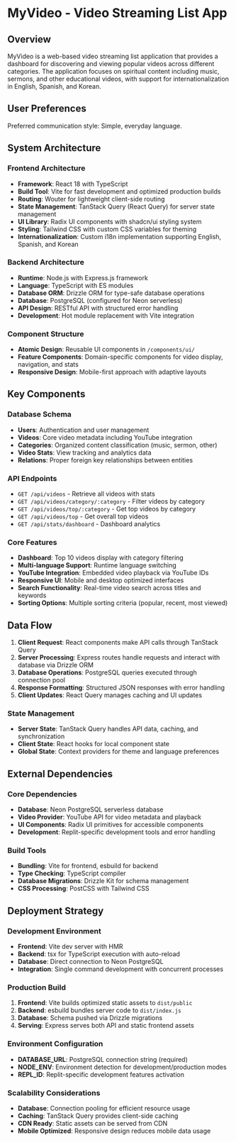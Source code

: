 # MyVideo - Video Streaming List App

## Overview

MyVideo is a web-based video streaming list application that provides a dashboard for discovering and viewing popular videos across different categories. The application focuses on spiritual content including music, sermons, and other educational videos, with support for internationalization in English, Spanish, and Korean.

## User Preferences

Preferred communication style: Simple, everyday language.

## System Architecture

### Frontend Architecture
- **Framework**: React 18 with TypeScript
- **Build Tool**: Vite for fast development and optimized production builds
- **Routing**: Wouter for lightweight client-side routing
- **State Management**: TanStack Query (React Query) for server state management
- **UI Library**: Radix UI components with shadcn/ui styling system
- **Styling**: Tailwind CSS with custom CSS variables for theming
- **Internationalization**: Custom i18n implementation supporting English, Spanish, and Korean

### Backend Architecture
- **Runtime**: Node.js with Express.js framework
- **Language**: TypeScript with ES modules
- **Database ORM**: Drizzle ORM for type-safe database operations
- **Database**: PostgreSQL (configured for Neon serverless)
- **API Design**: RESTful API with structured error handling
- **Development**: Hot module replacement with Vite integration

### Component Structure
- **Atomic Design**: Reusable UI components in `/components/ui/`
- **Feature Components**: Domain-specific components for video display, navigation, and stats
- **Responsive Design**: Mobile-first approach with adaptive layouts

## Key Components

### Database Schema
- **Users**: Authentication and user management
- **Videos**: Core video metadata including YouTube integration
- **Categories**: Organized content classification (music, sermon, other)
- **Video Stats**: View tracking and analytics data
- **Relations**: Proper foreign key relationships between entities

### API Endpoints
- `GET /api/videos` - Retrieve all videos with stats
- `GET /api/videos/category/:category` - Filter videos by category
- `GET /api/videos/top/:category` - Get top videos by category
- `GET /api/videos/top` - Get overall top videos
- `GET /api/stats/dashboard` - Dashboard analytics

### Core Features
- **Dashboard**: Top 10 videos display with category filtering
- **Multi-language Support**: Runtime language switching
- **YouTube Integration**: Embedded video playback via YouTube IDs
- **Responsive UI**: Mobile and desktop optimized interfaces
- **Search Functionality**: Real-time video search across titles and keywords
- **Sorting Options**: Multiple sorting criteria (popular, recent, most viewed)

## Data Flow

1. **Client Request**: React components make API calls through TanStack Query
2. **Server Processing**: Express routes handle requests and interact with database via Drizzle ORM
3. **Database Operations**: PostgreSQL queries executed through connection pool
4. **Response Formatting**: Structured JSON responses with error handling
5. **Client Updates**: React Query manages caching and UI updates

### State Management
- **Server State**: TanStack Query handles API data, caching, and synchronization
- **Client State**: React hooks for local component state
- **Global State**: Context providers for theme and language preferences

## External Dependencies

### Core Dependencies
- **Database**: Neon PostgreSQL serverless database
- **Video Provider**: YouTube API for video metadata and playback
- **UI Components**: Radix UI primitives for accessible components
- **Development**: Replit-specific development tools and error handling

### Build Tools
- **Bundling**: Vite for frontend, esbuild for backend
- **Type Checking**: TypeScript compiler
- **Database Migrations**: Drizzle Kit for schema management
- **CSS Processing**: PostCSS with Tailwind CSS

## Deployment Strategy

### Development Environment
- **Frontend**: Vite dev server with HMR
- **Backend**: tsx for TypeScript execution with auto-reload
- **Database**: Direct connection to Neon PostgreSQL
- **Integration**: Single command development with concurrent processes

### Production Build
1. **Frontend**: Vite builds optimized static assets to `dist/public`
2. **Backend**: esbuild bundles server code to `dist/index.js`
3. **Database**: Schema pushed via Drizzle migrations
4. **Serving**: Express serves both API and static frontend assets

### Environment Configuration
- **DATABASE_URL**: PostgreSQL connection string (required)
- **NODE_ENV**: Environment detection for development/production modes
- **REPL_ID**: Replit-specific development features activation

### Scalability Considerations
- **Database**: Connection pooling for efficient resource usage
- **Caching**: TanStack Query provides client-side caching
- **CDN Ready**: Static assets can be served from CDN
- **Mobile Optimized**: Responsive design reduces mobile data usage